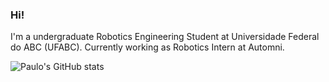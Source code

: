 ### Hi!


I'm a undergraduate Robotics Engineering Student at Universidade Federal do ABC (UFABC). Currently working as Robotics Intern at Automni.

![Paulo's GitHub stats](https://github-readme-stats.vercel.app/api?username=PauloRodriguesJr&hide=stars&theme=radical)

<!--
**PauloRodriguesJr/PauloRodriguesJr** is a ✨ _special_ ✨ repository because its `README.md` (this file) appears on your GitHub profile.

Here are some ideas to get you started:

- 🔭  ...
- 🌱 I’m currently learning ...
- 👯 I’m looking to collaborate on ...
- 🤔 I’m looking for help with ...
- 💬 Ask me about ...
- 📫 How to reach me: ...
- 😄 Pronouns: ...
- ⚡ Fun fact: ...
-->
